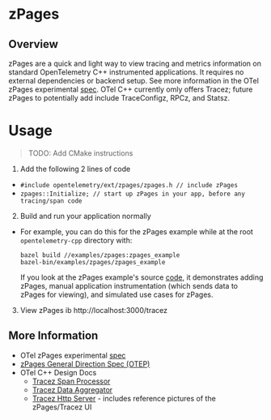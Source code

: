 # zPages
## Overview
zPages are a quick and light way to view tracing and metrics information on standard OpenTelemetry C++ instrumented applications. It requires no external dependencies or backend setup. See more information in the OTel zPages experimental [spec](https://github.com/open-telemetry/opentelemetry-specification/blob/5b86d4b6c42e6d1e47d9155ac1e2e27f0f0b7769/experimental/trace/zpages.md). OTel C++ currently omly offers Tracez; future zPages to potentially add include TraceConfigz, RPCz, and Statsz.

# Usage
> TODO: Add CMake instructions

1. Add the following 2 lines of code
 - `#include opentelemetry/ext/zpages/zpages.h // include zPages`
 - `zpages::Initialize; // start up zPages in your app, before any tracing/span code`
2. Build and run your application normally
 - For example, you can do this for the zPages example while at the root `opentelemetry-cpp` directory with:
   ```
   bazel build //examples/zpages:zpages_example
   bazel-bin/examples/zpages/zpages_example
   ```
   If you look at the zPages example's source [code](https://github.com/open-telemetry/opentelemetry-cpp/blob/master/examples/zpages/zpages_example.cc), it demonstrates adding zPages, manual application instrumentation (which sends data to zPages for viewing), and simulated use cases for zPages.
3. View zPages ib http://localhost:3000/tracez


## More Information
- OTel zPages experimental [spec](https://github.com/open-telemetry/opentelemetry-specification/blob/5b86d4b6c42e6d1e47d9155ac1e2e27f0f0b7769/experimental/trace/zpages.md)
- [zPages General Direction Spec (OTEP)](https://github.com/open-telemetry/oteps/blob/master/text/0110-z-pages.md)
- OTel C++ Design Docs
  - [Tracez Span Processor](https://docs.google.com/document/d/1kO4iZARYyr-EGBlY2VNM3ELU3iw6ZrC58Omup_YT-fU/edit#)
  - [Tracez Data Aggregator](https://docs.google.com/document/d/1ziKFgvhXFfRXZjOlAHQRR-TzcNcTXzg1p2I9oPCEIoU/edit?ts=5ef0d177#heading=h.5irk4csrpu0y)
  - [Tracez Http Server](https://docs.google.com/document/d/1U1V8QZ5LtGl4Mich-aJ6KZGLHrMIE8pWyspmzvnIefI/edit#) - includes reference pictures of the zPages/Tracez UI

